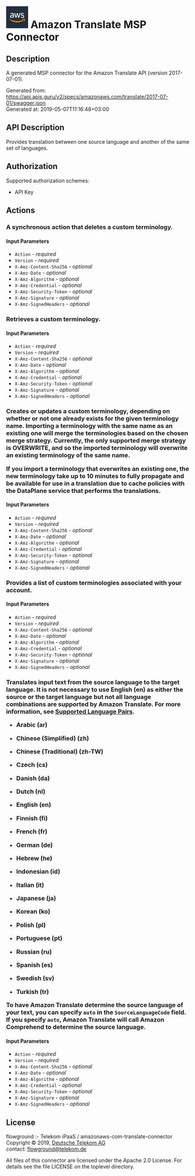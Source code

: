 # ![LOGO](logo.png) Amazon Translate MSP Connector

## Description

A generated MSP connector for the Amazon Translate API (version 2017-07-01).

Generated from: https://api.apis.guru/v2/specs/amazonaws.com/translate/2017-07-01/swagger.json<br/>
Generated at: 2019-05-07T11:16:48+03:00

## API Description

Provides translation between one source language and another of the same set of languages.

## Authorization

Supported authorization schemes:
- API Key
## Actions

### A synchronous action that deletes a custom terminology.

#### Input Parameters
* `Action` - _required_
* `Version` - _required_
* `X-Amz-Content-Sha256` - _optional_
* `X-Amz-Date` - _optional_
* `X-Amz-Algorithm` - _optional_
* `X-Amz-Credential` - _optional_
* `X-Amz-Security-Token` - _optional_
* `X-Amz-Signature` - _optional_
* `X-Amz-SignedHeaders` - _optional_

### Retrieves a custom terminology.

#### Input Parameters
* `Action` - _required_
* `Version` - _required_
* `X-Amz-Content-Sha256` - _optional_
* `X-Amz-Date` - _optional_
* `X-Amz-Algorithm` - _optional_
* `X-Amz-Credential` - _optional_
* `X-Amz-Security-Token` - _optional_
* `X-Amz-Signature` - _optional_
* `X-Amz-SignedHeaders` - _optional_

### <p>Creates or updates a custom terminology, depending on whether or not one already exists for the given terminology name. Importing a terminology with the same name as an existing one will merge the terminologies based on the chosen merge strategy. Currently, the only supported merge strategy is OVERWRITE, and so the imported terminology will overwrite an existing terminology of the same name.</p> <p>If you import a terminology that overwrites an existing one, the new terminology take up to 10 minutes to fully propagate and be available for use in a translation due to cache policies with the DataPlane service that performs the translations.</p>

#### Input Parameters
* `Action` - _required_
* `Version` - _required_
* `X-Amz-Content-Sha256` - _optional_
* `X-Amz-Date` - _optional_
* `X-Amz-Algorithm` - _optional_
* `X-Amz-Credential` - _optional_
* `X-Amz-Security-Token` - _optional_
* `X-Amz-Signature` - _optional_
* `X-Amz-SignedHeaders` - _optional_

### Provides a list of custom terminologies associated with your account.

#### Input Parameters
* `Action` - _required_
* `Version` - _required_
* `X-Amz-Content-Sha256` - _optional_
* `X-Amz-Date` - _optional_
* `X-Amz-Algorithm` - _optional_
* `X-Amz-Credential` - _optional_
* `X-Amz-Security-Token` - _optional_
* `X-Amz-Signature` - _optional_
* `X-Amz-SignedHeaders` - _optional_

### <p>Translates input text from the source language to the target language. It is not necessary to use English (en) as either the source or the target language but not all language combinations are supported by Amazon Translate. For more information, see <a href="http://docs.aws.amazon.com/translate/latest/dg/pairs.html">Supported Language Pairs</a>.</p> <ul> <li> <p>Arabic (ar)</p> </li> <li> <p>Chinese (Simplified) (zh)</p> </li> <li> <p>Chinese (Traditional) (zh-TW)</p> </li> <li> <p>Czech (cs)</p> </li> <li> <p>Danish (da)</p> </li> <li> <p>Dutch (nl)</p> </li> <li> <p>English (en)</p> </li> <li> <p>Finnish (fi)</p> </li> <li> <p>French (fr)</p> </li> <li> <p>German (de)</p> </li> <li> <p>Hebrew (he)</p> </li> <li> <p>Indonesian (id)</p> </li> <li> <p>Italian (it)</p> </li> <li> <p>Japanese (ja)</p> </li> <li> <p>Korean (ko)</p> </li> <li> <p>Polish (pl)</p> </li> <li> <p>Portuguese (pt)</p> </li> <li> <p>Russian (ru)</p> </li> <li> <p>Spanish (es)</p> </li> <li> <p>Swedish (sv)</p> </li> <li> <p>Turkish (tr)</p> </li> </ul> <p>To have Amazon Translate determine the source language of your text, you can specify <code>auto</code> in the <code>SourceLanguageCode</code> field. If you specify <code>auto</code>, Amazon Translate will call Amazon Comprehend to determine the source language.</p>

#### Input Parameters
* `Action` - _required_
* `Version` - _required_
* `X-Amz-Content-Sha256` - _optional_
* `X-Amz-Date` - _optional_
* `X-Amz-Algorithm` - _optional_
* `X-Amz-Credential` - _optional_
* `X-Amz-Security-Token` - _optional_
* `X-Amz-Signature` - _optional_
* `X-Amz-SignedHeaders` - _optional_

## License

flowground :- Telekom iPaaS / amazonaws-com-translate-connector<br/>
Copyright © 2019, [Deutsche Telekom AG](https://www.telekom.de)<br/>
contact: flowground@telekom.de

All files of this connector are licensed under the Apache 2.0 License. For details
see the file LICENSE on the toplevel directory.
